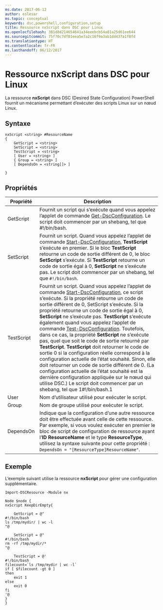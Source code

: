 ```yaml
---
ms.date: 2017-06-12
author: eslesar
ms.topic: conceptual
keywords: dsc,powershell,configuration,setup
title: Ressource nxScript dans DSC pour Linux
ms.openlocfilehash: 381d8d214654641a34eeebcb54a81a25d61ee644
ms.sourcegitcommit: 75f70c7df01eea5e7a2c16f9a3ab1dd437a1f8fd
ms.translationtype: HT
ms.contentlocale: fr-FR
ms.lasthandoff: 06/12/2017
---
```

<a id="dsc-for-linux-nxscript-resource" class="xliff"></a>
# Ressource nxScript dans DSC pour Linux

La ressource **nxScript** dans DSC (Desired State Configuration) PowerShell fournit un mécanisme permettant d’exécuter des scripts Linux sur un nœud Linux.

<a id="syntax" class="xliff"></a>
## Syntaxe

```
nxScript <string> #ResourceName
{
    GetScript = <string>
    SetScript = <string>
    TestScript = <string>
    [ User = <string> ]
    { Group = <string> ]
    [ DependsOn = <string[]> ]

}
```

<a id="properties" class="xliff"></a>
## Propriétés

|  Propriété |  Description | 
|---|---|
| GetScript| Fournit un script qui s’exécute quand vous appelez l’applet de commande [Get-DscConfiguration](https://technet.microsoft.com/en-us/library/dn521625.aspx). Le script doit commencer par un shebang, tel que #!/bin/bash.| 
| SetScript| Fournit un script. Quand vous appelez l’applet de commande [Start-DscConfiguration](https://technet.microsoft.com/en-us/library/dn521623.aspx), **TestScript** s’exécute en premier. Si le bloc **TestScript** retourne un code de sortie différent de 0, le bloc **SetScript** s’exécute. Si **TestScript** retourne un code de sortie égal à 0, **SetScript** ne s’exécute pas. Le script doit commencer par un shebang, tel que `#!/bin/bash`.| 
| TestScript| Fournit un script. Quand vous appelez l’applet de commande [Start-DscConfiguration](https://technet.microsoft.com/en-us/library/dn521623.aspx), ce script s’exécute. Si la propriété retourne un code de sortie différent de 0, SetScript s’exécute. Si la propriété retourne un code de sortie égal à 0, **SetScript** ne s’exécute pas. **TestScript** s’exécute également quand vous appelez l’applet de commande [Test-DscConfiguration](https://technet.microsoft.com/en-us/library/dn407382.aspx). Toutefois, dans ce cas, la propriété **SetScript** ne s’exécute pas, quel que soit le code de sortie retourné par **TestScript**. **TestScript** doit retourner le code de sortie 0 si la configuration réelle correspond à la configuration actuelle de l’état souhaité. Sinon, elle doit retourner un code de sortie différent de 0. (La configuration actuelle de l’état souhaité est la dernière configuration appliquée sur le nœud qui utilise DSC.) Le script doit commencer par un shebang, tel que 1#!/bin/bash.1| 
| User| Nom d’utilisateur utilisé pour exécuter le script.| 
| Group| Nom de groupe utilisé pour exécuter le script.| 
| DependsOn | Indique que la configuration d’une autre ressource doit être effectuée avant celle de cette ressource. Par exemple, si vous voulez exécuter en premier le bloc de script de configuration de ressource ayant l’**ID** **ResourceName** et le type **ResourceType**, utilisez la syntaxe suivante pour cette propriété : `DependsOn = "[ResourceType]ResourceName"`.| 

<a id="example" class="xliff"></a>
## Exemple

L’exemple suivant utilise la ressource **nxScript** pour gérer une configuration supplémentaire.

```
Import-DSCResource -Module nx 

Node $node {
nxScript KeepDirEmpty{

    GetScript = @"
#!/bin/bash
ls /tmp/mydir/ | wc -l
"@

    SetScript = @"
#!/bin/bash
rm -rf /tmp/mydir/*
"@

    TestScript = @'
#!/bin/bash
filecount=`ls /tmp/mydir | wc -l`
if [ $filecount -gt 0 ]
then
    exit 1
else
    exit 0
fi
'@
} 
}
```

